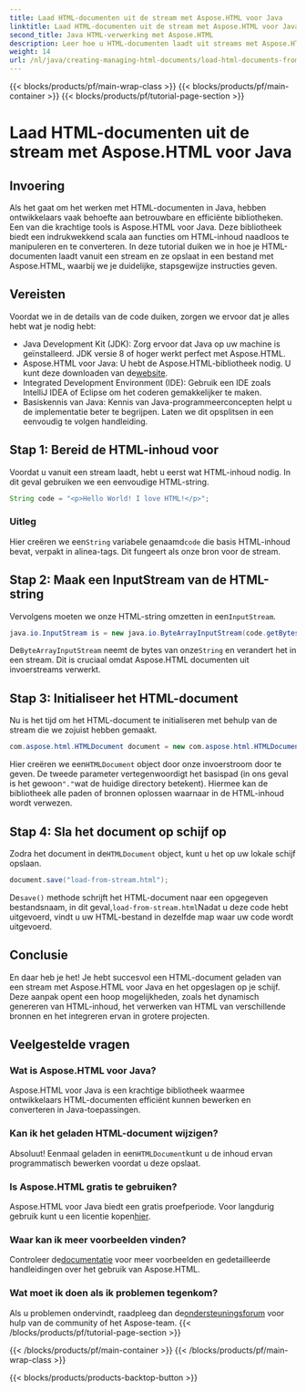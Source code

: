 ```yaml
---
title: Laad HTML-documenten uit de stream met Aspose.HTML voor Java
linktitle: Laad HTML-documenten uit de stream met Aspose.HTML voor Java
second_title: Java HTML-verwerking met Aspose.HTML
description: Leer hoe u HTML-documenten laadt uit streams met Aspose.HTML voor Java. Deze gids biedt een stapsgewijze tutorial voor naadloze HTML-manipulatie.
weight: 14
url: /nl/java/creating-managing-html-documents/load-html-documents-from-stream/
---
```


{{< blocks/products/pf/main-wrap-class >}}
{{< blocks/products/pf/main-container >}}
{{< blocks/products/pf/tutorial-page-section >}}

# Laad HTML-documenten uit de stream met Aspose.HTML voor Java

## Invoering
Als het gaat om het werken met HTML-documenten in Java, hebben ontwikkelaars vaak behoefte aan betrouwbare en efficiënte bibliotheken. Een van die krachtige tools is Aspose.HTML voor Java. Deze bibliotheek biedt een indrukwekkend scala aan functies om HTML-inhoud naadloos te manipuleren en te converteren. In deze tutorial duiken we in hoe je HTML-documenten laadt vanuit een stream en ze opslaat in een bestand met Aspose.HTML, waarbij we je duidelijke, stapsgewijze instructies geven.
## Vereisten
Voordat we in de details van de code duiken, zorgen we ervoor dat je alles hebt wat je nodig hebt:
- Java Development Kit (JDK): Zorg ervoor dat Java op uw machine is geïnstalleerd. JDK versie 8 of hoger werkt perfect met Aspose.HTML.
-  Aspose.HTML voor Java: U hebt de Aspose.HTML-bibliotheek nodig. U kunt deze downloaden van de[website](https://releases.aspose.com/html/java/).
- Integrated Development Environment (IDE): Gebruik een IDE zoals IntelliJ IDEA of Eclipse om het coderen gemakkelijker te maken. 
- Basiskennis van Java: Kennis van Java-programmeerconcepten helpt u de implementatie beter te begrijpen.
Laten we dit opsplitsen in een eenvoudig te volgen handleiding.
## Stap 1: Bereid de HTML-inhoud voor
Voordat u vanuit een stream laadt, hebt u eerst wat HTML-inhoud nodig. In dit geval gebruiken we een eenvoudige HTML-string.
```java
String code = "<p>Hello World! I love HTML!</p>";
```
### Uitleg
 Hier creëren we een`String` variabele genaamd`code` die basis HTML-inhoud bevat, verpakt in alinea-tags. Dit fungeert als onze bron voor de stream.
## Stap 2: Maak een InputStream van de HTML-string
 Vervolgens moeten we onze HTML-string omzetten in een`InputStream`.
```java
java.io.InputStream is = new java.io.ByteArrayInputStream(code.getBytes());
```

 De`ByteArrayInputStream` neemt de bytes van onze`String` en verandert het in een stream. Dit is cruciaal omdat Aspose.HTML documenten uit invoerstreams verwerkt.
## Stap 3: Initialiseer het HTML-document
Nu is het tijd om het HTML-document te initialiseren met behulp van de stream die we zojuist hebben gemaakt.
```java
com.aspose.html.HTMLDocument document = new com.aspose.html.HTMLDocument(is, ".");
```

 Hier creëren we een`HTMLDocument` object door onze invoerstroom door te geven. De tweede parameter vertegenwoordigt het basispad (in ons geval is het gewoon`"."`wat de huidige directory betekent). Hiermee kan de bibliotheek alle paden of bronnen oplossen waarnaar in de HTML-inhoud wordt verwezen.
## Stap 4: Sla het document op schijf op
 Zodra het document in de`HTMLDocument` object, kunt u het op uw lokale schijf opslaan.
```java
document.save("load-from-stream.html");
```

 De`save()` methode schrijft het HTML-document naar een opgegeven bestandsnaam, in dit geval,`load-from-stream.html`Nadat u deze code hebt uitgevoerd, vindt u uw HTML-bestand in dezelfde map waar uw code wordt uitgevoerd.
## Conclusie
En daar heb je het! Je hebt succesvol een HTML-document geladen van een stream met Aspose.HTML voor Java en het opgeslagen op je schijf. Deze aanpak opent een hoop mogelijkheden, zoals het dynamisch genereren van HTML-inhoud, het verwerken van HTML van verschillende bronnen en het integreren ervan in grotere projecten.

## Veelgestelde vragen
### Wat is Aspose.HTML voor Java?
Aspose.HTML voor Java is een krachtige bibliotheek waarmee ontwikkelaars HTML-documenten efficiënt kunnen bewerken en converteren in Java-toepassingen.
### Kan ik het geladen HTML-document wijzigen?
 Absoluut! Eenmaal geladen in een`HTMLDocument`kunt u de inhoud ervan programmatisch bewerken voordat u deze opslaat.
### Is Aspose.HTML gratis te gebruiken?
 Aspose.HTML voor Java biedt een gratis proefperiode. Voor langdurig gebruik kunt u een licentie kopen[hier](https://purchase.aspose.com/buy).
### Waar kan ik meer voorbeelden vinden?
 Controleer de[documentatie](https://reference.aspose.com/html/java/) voor meer voorbeelden en gedetailleerde handleidingen over het gebruik van Aspose.HTML.
### Wat moet ik doen als ik problemen tegenkom?
 Als u problemen ondervindt, raadpleeg dan de[ondersteuningsforum](https://forum.aspose.com/c/html/29) voor hulp van de community of het Aspose-team.
{{< /blocks/products/pf/tutorial-page-section >}}

{{< /blocks/products/pf/main-container >}}
{{< /blocks/products/pf/main-wrap-class >}}

{{< blocks/products/products-backtop-button >}}
